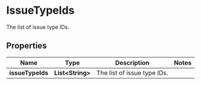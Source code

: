 

# IssueTypeIds

The list of issue type IDs.
## Properties

Name | Type | Description | Notes
------------ | ------------- | ------------- | -------------
**issueTypeIds** | **List&lt;String&gt;** | The list of issue type IDs. | 



